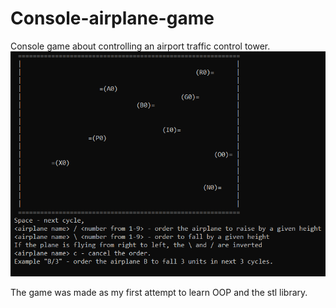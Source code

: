# Console-airplane-game
Console game about controlling an airport traffic control tower.
![Image alt](https://www.github.com/KrzysiekDD/Console-airplane-game/raw/main/airspace.png)

The game was made as my first attempt to learn OOP and the stl library.


